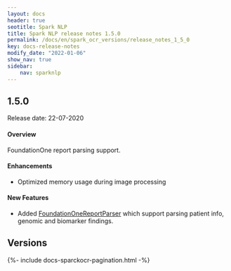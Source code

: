 ```yaml
---
layout: docs
header: true
seotitle: Spark NLP
title: Spark NLP release notes 1.5.0
permalink: /docs/en/spark_ocr_versions/release_notes_1_5_0
key: docs-release-notes
modify_date: "2022-01-06"
show_nav: true
sidebar:
    nav: sparknlp
---
```


<div class="h3-box" markdown="1">

## 1.5.0

Release date: 22-07-2020

#### Overview

FoundationOne report parsing support.

#### Enhancements

* Optimized memory usage during image processing


#### New Features

* Added [FoundationOneReportParser](/docs/en/ocr_pipeline_components#foundationonereportparser) which support parsing patient info,
genomic and biomarker findings.


</div><div class="prev_ver h3-box" markdown="1">

## Versions

</div>
{%- include docs-sparckocr-pagination.html -%}